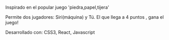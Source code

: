 Inspirado en el popular juego 'piedra,papel,tijera'

Permite dos jugadores: Siri(máquina) y Tú.
El que llega a 4 puntos , gana el juego!

Desarrollado con: CSS3, React, Javascript